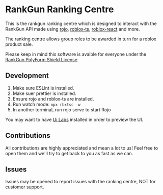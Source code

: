 # RankGun Ranking Centre 

This is the rankgun ranking centre which is designed to interact with the RankGun API made using [rojo](https://rojo.space/), [roblox-ts](https://roblox-ts.com/docs/quick-start), [roblox-react](https://www.npmjs.com/package/@rbxts/react) and more.

The ranking centre allows group roles to be awarded in turn for a roblox product sale. 

Please keep in mind this software is avaible for everyone under the [RankGun PolyForm Shield License](/license.md).

## Development

1. Make sure ESLint is installed.
2. Make suer prettier is installed.
3. Ensure rojo and roblox-ts are installed.
4. Run watch mode: ``npx rbxtsc -w``
5. In another terminal, run rojo serve to start Rojo

You may want to have [Ui Labs](https://pepeeltoro41.github.io/ui-labs/) installed in order to preview the UI. 

## Contributions 

All contributions are highly appreciated and mean a lot to us! Feel free to open them and we'll try to get back to you as fast as we can. 

## Issues 

Issues may be opened to report issues with the ranking centre, NOT for customer support.